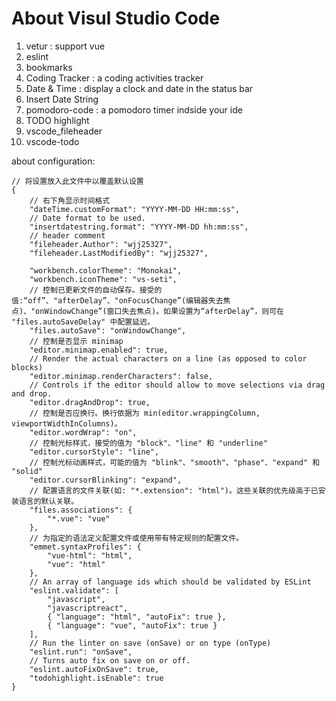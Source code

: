 # About Visul Studio Code

1. vetur : support vue
2. eslint
3. bookmarks
4. Coding Tracker : a coding activities tracker
5. Date & Time : display a clock and date in the status bar
6. Insert Date String
7. pomodoro-code : a pomodoro timer indside your ide
8. TODO highlight
9. vscode\_fileheader
10. vscode-todo

about configuration:

```
// 将设置放入此文件中以覆盖默认设置
{
    // 右下角显示时间格式
    "dateTime.customFormat": "YYYY-MM-DD HH:mm:ss",
    // Date format to be used.
    "insertdatestring.format": "YYYY-MM-DD hh:mm:ss",
    // header comment
    "fileheader.Author": "wjj25327",
    "fileheader.LastModifiedBy": "wjj25327",

    "workbench.colorTheme": "Monokai",
    "workbench.iconTheme": "vs-seti",
    // 控制已更新文件的自动保存。接受的值:“off”、"afterDelay”、"onFocusChange”(编辑器失去焦点)、"onWindowChange”(窗口失去焦点)。如果设置为“afterDelay”，则可在 "files.autoSaveDelay" 中配置延迟。
    "files.autoSave": "onWindowChange",
    // 控制是否显示 minimap
    "editor.minimap.enabled": true,
    // Render the actual characters on a line (as opposed to color blocks)
    "editor.minimap.renderCharacters": false,
    // Controls if the editor should allow to move selections via drag and drop.
    "editor.dragAndDrop": true,
    // 控制是否应换行。换行依据为 min(editor.wrappingColumn, viewportWidthInColumns)。
    "editor.wordWrap": "on",
    // 控制光标样式，接受的值为 "block"、"line" 和 "underline"
    "editor.cursorStyle": "line",
    // 控制光标动画样式，可能的值为 "blink"、"smooth"、"phase"、"expand" 和 "solid"
    "editor.cursorBlinking": "expand",
    // 配置语言的文件关联(如: "*.extension": "html")。这些关联的优先级高于已安装语言的默认关联。
    "files.associations": {
        "*.vue": "vue"
    },
    // 为指定的语法定义配置文件或使用带有特定规则的配置文件。
    "emmet.syntaxProfiles": {
        "vue-html": "html",
        "vue": "html"
    },
    // An array of language ids which should be validated by ESLint
    "eslint.validate": [
        "javascript",
        "javascriptreact",
        { "language": "html", "autoFix": true },
        { "language": "vue", "autoFix": true }
    ],
    // Run the linter on save (onSave) or on type (onType)
    "eslint.run": "onSave",
    // Turns auto fix on save on or off.
    "eslint.autoFixOnSave": true,
    "todohighlight.isEnable": true
}
```



